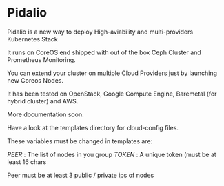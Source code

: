 # Pidalio

Pidalio is a new way to deploy High-aviability and multi-providers Kubernetes Stack

It runs on CoreOS end shipped with out of the box Ceph Cluster and Prometheus Monitoring.

You can extend your cluster on multiple Cloud Providers just by launching new Coreos Nodes.

It has been tested on OpenStack, Google Compute Engine, Baremetal (for hybrid cluster) and AWS.

More documentation soon.

Have a look at the templates directory for cloud-config files.

These variables must be changed in templates are:

$PEER$ : The list of nodes in you group
$TOKEN$ : A unique token (must be at least 16 chars

Peer must be at least 3 public / private ips of nodes
